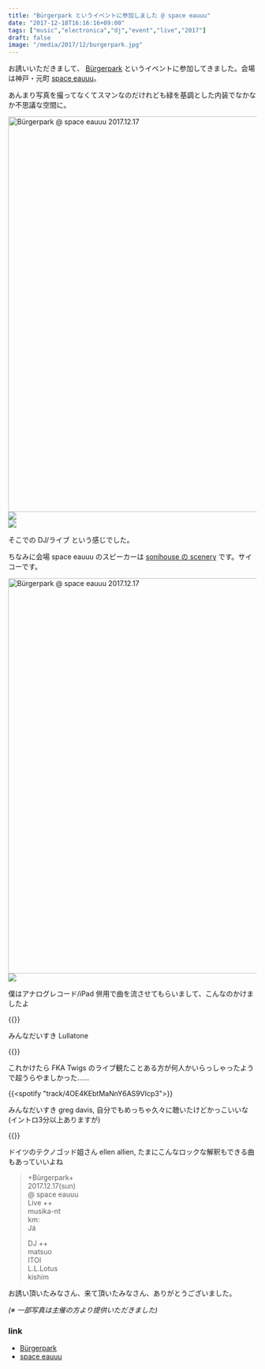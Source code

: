 ```yaml
---
title: "Bürgerpark というイベントに参加しました @ space eauuu"
date: "2017-12-18T16:16:16+09:00"
tags: ["music","electronica","dj","event","live","2017"]
draft: false
image: "/media/2017/12/burgerpark.jpg"
---
```


お誘いいただきまして、 [Bürgerpark](https://www.facebook.com/events/299796667188565/) というイベントに参加してきました。会場は神戸・元町 [space eauuu](http://www.musika-nt.com/spaceeauuu/)。

あんまり写真を撮ってなくてスマンなのだけれども緑を基調とした内装でなかなか不思議な空間に。

<div class="embed">
<a data-flickr-embed="true"  href="https://www.flickr.com/photos/matsuoshi/39128453481/in/dateposted/" title="Bürgerpark @ space eauuu 2017.12.17"><img src="https://farm5.staticflickr.com/4739/39128453481_39cc312635_c.jpg" width="600" height="800" alt="Bürgerpark @ space eauuu 2017.12.17"></a>
</div>

<div class="embed">
<img src="https://scontent-nrt1-1.xx.fbcdn.net/v/t31.0-8/25440080_1433492706760923_1183347668314231854_o.jpg?oh=a7c79c6a4cfaf9ffb28e6a6c2790f888&oe=5ACDC6C1">
</div>

<div class="embed">
<img src="https://scontent-nrt1-1.xx.fbcdn.net/v/t31.0-8/25440375_1433492713427589_2682630450503927799_o.jpg?oh=7bc0626da0c32278c1122993f87dec24&oe=5AC0C066">
</div>

そこでの DJ/ライブ という感じでした。

ちなみに会場 space eauuu のスピーカーは [sonihouse の scenery](http://www.sonihouse.net/products/scenery.html) です。サイコーです。

<div class="embed">
<a data-flickr-embed="true"  href="https://www.flickr.com/photos/matsuoshi/27349809479/in/dateposted/" title="Bürgerpark @ space eauuu 2017.12.17"><img src="https://farm5.staticflickr.com/4644/27349809479_829cc2e52b_c.jpg" width="600" height="800" alt="Bürgerpark @ space eauuu 2017.12.17"></a>
</div>

<div class="embed">
<img src="https://scontent-nrt1-1.xx.fbcdn.net/v/t31.0-8/25488253_1433492763427584_9177380802810334553_o.jpg?oh=a24d1d2398097c4176f07c4394e4c5ad&oe=5A895FE5">
</div>

僕はアナログレコード/iPad 併用で曲を流させてもらいまして、こんなのかけましたよ

{{<youtube src="ECTLZnLuPVI" title="Lullatone - Floating Away">}}

みんなだいすき Lullatone

{{<youtube src="O8yix8PZKlw" title="FKA twigs - Pendulum">}}

これかけたら FKA Twigs のライブ観たことある方が何人かいらっしゃったようで超うらやましかった……

{{<spotify "track/4OE4KEbtMaNnY6AS9VIcp3">}}

みんなだいすき greg davis, 自分でもめっちゃ久々に聴いたけどかっこいいな (イントロ3分以上ありますが)

{{<youtube src="hAdy15aO2Qs" title="Ellen Allien - Sun The Rain">}}

ドイツのテクノゴッド姐さん ellen allien, たまにこんなロックな解釈もできる曲もあっていいよね

> +Bürgerpark+  
> 2017.12.17(sun)  
> @ space eauuu  
> Live ++  
> musika-nt  
> km:  
> Já  
>   
> DJ ++  
> matsuo  
> ITOI  
> L.L.Lotus  
> kishim  

お誘い頂いたみなさん、来て頂いたみなさん、ありがとうございました。

_(※ 一部写真は主催の方より提供いただきました)_

### link

- [Bürgerpark](https://www.facebook.com/events/299796667188565/)
- [space eauuu](http://www.musika-nt.com/spaceeauuu/)

